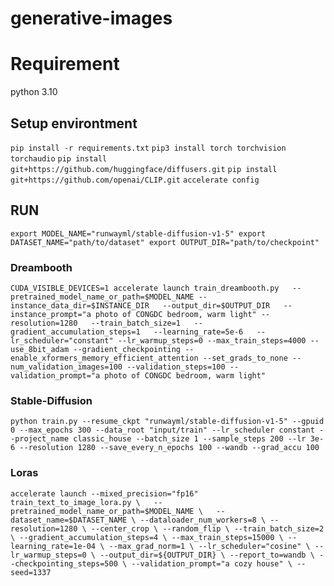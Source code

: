 # generative-images

# Requirement

python 3.10

## Setup environtment

`pip install -r requirements.txt`
`pip3 install torch torchvision torchaudio`
`pip install git+https://github.com/huggingface/diffusers.git`
`pip install git+https://github.com/openai/CLIP.git`
`accelerate config`

## RUN

`export MODEL_NAME="runwayml/stable-diffusion-v1-5"
export DATASET_NAME="path/to/dataset"
export OUTPUT_DIR="path/to/checkpoint"`

### Dreambooth

`CUDA_VISIBLE_DEVICES=1 accelerate launch train_dreambooth.py   --pretrained_model_name_or_path=$MODEL_NAME --instance_data_dir=$INSTANCE_DIR   --output_dir=$OUTPUT_DIR   --instance_prompt="a photo of CONGDC bedroom, warm light" --resolution=1280   --train_batch_size=1   --gradient_accumulation_steps=1   --learning_rate=5e-6   --lr_scheduler="constant" --lr_warmup_steps=0 --max_train_steps=4000 --use_8bit_adam --gradient_checkpointing --enable_xformers_memory_efficient_attention --set_grads_to_none --num_validation_images=100 --validation_steps=100 --validation_prompt="a photo of CONGDC bedroom, warm light"`

### Stable-Diffusion

`python train.py --resume_ckpt "runwayml/stable-diffusion-v1-5" --gpuid 0 --max_epochs 300 --data_root "input/train" --lr_scheduler constant --project_name classic_house --batch_size 1 --sample_steps 200 --lr 3e-6 --resolution 1280 --save_every_n_epochs 100 --wandb --grad_accu 100`

### Loras

`accelerate launch --mixed_precision="fp16"  train_text_to_image_lora.py \  
  --pretrained_model_name_or_path=$MODEL_NAME \  
  --dataset_name=$DATASET_NAME \
  --dataloader_num_workers=8 \
  --resolution=1280 \
  --center_crop \
  --random_flip \
  --train_batch_size=2 \
  --gradient_accumulation_steps=4 \
  --max_train_steps=15000 \
  --learning_rate=1e-04 \
  --max_grad_norm=1 \
  --lr_scheduler="cosine" \
  --lr_warmup_steps=0 \
  --output_dir=${OUTPUT_DIR} \
  --report_to=wandb \
  --checkpointing_steps=500 \
  --validation_prompt="a cozy house" \
  --seed=1337`

